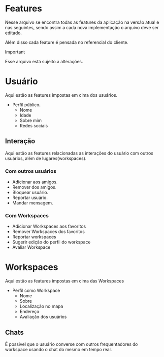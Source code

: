 # Features
Nesse arquivo se encontra todas as features da aplicação na versão atual e nas seguintes, sendo assim a cada nova implementação o arquivo deve ser editado.

Além disso cada feature é pensada no referencial do cliente.

> [!IMPORTANT]
> Esse arquivo está sujeito a alterações.

# Usuário
Aqui estão as features impostas em cima dos usuários.

- Perfil público.
  - Nome
  - Idade
  - Sobre mim
  - Redes sociais

## Interação

Aqui estão as features relacionadas as interações do usuário com outros usuários, além de lugares(workspaces).

### Com outros usuários
  
- Adicionar aos amigos.
- Remover dos amigos.
- Bloquear usuário.
- Reportar usuário.
- Mandar mensagem.

### Com Workspaces

- Adicionar Workspaces aos favoritos
- Remover Workspaces dos favoritos
- Reportar workspaces
- Sugerir edição do perfil do workspace
- Avaliar Workspace

# Workspaces
Aqui estão as features impostas em cima das Workspaces

- Perfil como Workspace
  - Nome
  - Sobre
  - Localização no mapa
  - Endereço
  - Avaliação dos usuários


## Chats

É possivel que o usuário converse com outros frequentadores do workspace usando o chat do mesmo em tempo real.
